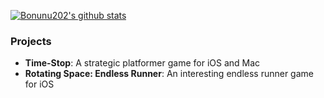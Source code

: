 [![Bonunu202's github stats](https://github-readme-stats.vercel.app/api?username=Bonunu202)](https://github.com/anuraghazra/github-readme-stats)
### Projects
- **Time-Stop**: A strategic platformer game for iOS and Mac
- **Rotating Space: Endless Runner**: An interesting endless runner game for iOS
